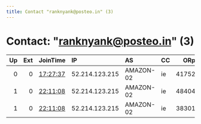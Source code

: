 ```yaml
---
title: Contact "ranknyank@posteo.in" (3)
---
```


# Contact: "ranknyank@posteo.in" (3)

|   Up |   Ext | JoinTime                                                                                              | IP             | AS        | CC   |   ORp |   Dirp | OS    | Version   | Nickname        |   eFamMembers |
|-----:|------:|:------------------------------------------------------------------------------------------------------|:---------------|:----------|:-----|------:|-------:|:------|:----------|:----------------|--------------:|
|    0 |     0 | [17:27:37](https://nusenu.github.io/OrNetStats/w/relay/4D7157711D17DF160D3BBE21CF56647143258CBE.html) | 52.214.123.215 | AMAZON-02 | ie   | 41752 |      0 | Linux | 0.4.7.13  | owthatsmusic    |             1 |
|    1 |     0 | [22:11:08](https://nusenu.github.io/OrNetStats/w/relay/5A9C59811E881952DCAFDEC803DAFB3F991BF061.html) | 52.214.123.215 | AMAZON-02 | ie   | 48404 |      0 | Linux | 0.4.7.13  | nottheFalklands |             1 |
|    1 |     0 | [22:11:08](https://nusenu.github.io/OrNetStats/w/relay/B3804EFCAA6A4B6E8EFEA73E64FD338BFA9AE279.html) | 52.214.123.215 | AMAZON-02 | ie   | 38301 |      0 | Linux | 0.4.7.13  | maximumcherry   |             1 |

